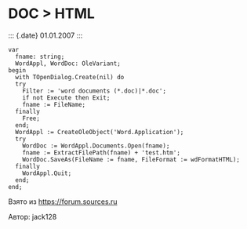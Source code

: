 DOC \> HTML
===========

::: {.date}
01.01.2007
:::

    var
      fname: string;
      WordAppl, WordDoc: OleVariant;
    begin
      with TOpenDialog.Create(nil) do
      try
        Filter := 'word documents (*.doc)|*.doc';
        if not Execute then Exit;
        fname := FileName;
      finally
        Free;
      end;
      WordAppl := CreateOleObject('Word.Application');
      try
        WordDoc := WordAppl.Documents.Open(fname);
        fname := ExtractFilePath(fname) + 'test.htm';
        WordDoc.SaveAs(FileName := fname, FileFormat := wdFormatHTML);
      finally
        WordAppl.Quit;
      end;
    end;

Взято из <https://forum.sources.ru>

Автор: jack128
